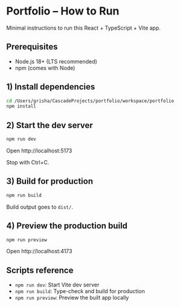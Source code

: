 # Portfolio – How to Run

Minimal instructions to run this React + TypeScript + Vite app.

## Prerequisites

- Node.js 18+ (LTS recommended)
- npm (comes with Node)

## 1) Install dependencies

```bash
cd /Users/grisha/CascadeProjects/portfolio/workspace/portfolio
npm install
```

## 2) Start the dev server

```bash
npm run dev
```

Open http://localhost:5173

Stop with Ctrl+C.

## 3) Build for production

```bash
npm run build
```

Build output goes to `dist/`.

## 4) Preview the production build

```bash
npm run preview
```

Open http://localhost:4173

## Scripts reference

- `npm run dev`: Start Vite dev server
- `npm run build`: Type-check and build for production
- `npm run preview`: Preview the built app locally
